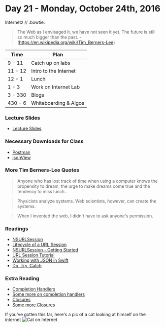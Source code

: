 # Day 21 - Monday, October 24th, 2016

Internetz // :bowtie:



> The Web as I envisaged it, we have not seen it yet. The future is still so much bigger than the past. - (https://en.wikipedia.org/wiki/Tim_Berners-Lee)


Time        |   Plan   |
----------------|-------
9 - 11 | Catch up on labs
11 - 12      | Intro to the Internet
12 - 1    | Lunch
1 - 3 | Work on Internet Lab
3 - 330 | Blogs
430 - 6 | Whiteboarding & Algos


### Lecture Slides
* [Lecture Slides](https://docs.google.com/presentation/d/1HHLrSZ7LdjMFmjBtGehojT3DaP-WAWgBsamUcjZ40Lc/edit?usp=sharing)

### Necessary Downloads for Class

* [Postman](https://chrome.google.com/webstore/detail/postman/fhbjgbiflinjbdggehcddcbncdddomop?hl=en)
* [jsonView](https://chrome.google.com/webstore/detail/jsonview/chklaanhfefbnpoihckbnefhakgolnmc)



### More Tim Berners-Lee Quotes

> Anyone who has lost track of time when using a computer knows the propensity to dream, the urge to make dreams come true and the tendency to miss lunch..

> Physicists analyze systems. Web scientists, however, can create the systems.

> When I invented the web, I didn't have to ask anyone's permission. 


### Readings

* [NSURLSession](https://developer.apple.com/reference/foundation/nsurlsession)
* [Lifecycle of a URL Session](https://developer.apple.com/library/content/documentation/Cocoa/Conceptual/URLLoadingSystem/NSURLSessionConcepts/NSURLSessionConcepts.html)
* [NSURLSession - Getting Started](https://www.raywenderlich.com/110458/nsurlsession-tutorial-getting-started)
* [URL Session Tutorial](http://mrgott.com/swift-programing/30-work-with-rest-api-in-swift-3-and-xcode-8-using-urlsession-and-jsonserialization)
* [Working with JSON in Swift](https://developer.apple.com/swift/blog/?id=37)
* [Do, Try, Catch](https://www.hackingwithswift.com/new-syntax-swift-2-error-handling-try-catch)


### Extra Reading
* [Completion Handlers ](https://thatthinginswift.com/completion-handlers/)
* [Some more on completion handlers](https://grokswift.com/completion-handlers-in-swift/)
* [Closures](http://ashishkakkad.com/2016/02/use-of-blocks-closures-or-completionhandlers-with-function-in-swift-ios/)
* [Some more Closures](https://developer.apple.com/library/content/documentation/Swift/Conceptual/Swift_Programming_Language/Closures.html)


If you've gotten this far, here's a pic of a cat looking at himself on the internet
![Cat on Internet](http://i.giphy.com/l3V0vXlWQVdTK3TXO.gif)


